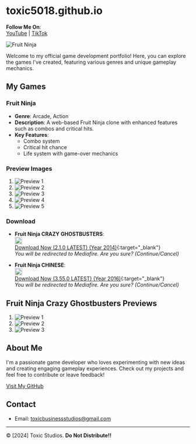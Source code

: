 # toxic5018.github.io

**Follow Me On**:  
[YouTube](https://www.youtube.com/@toxic5018.3) | [TikTok](https://www.tiktok.com/@toxic5018yt)

![Fruit Ninja](./fruit-ninja.png)

Welcome to my official game development portfolio! Here, you can explore the games I've created, featuring various genres and unique gameplay mechanics.

## My Games

### Fruit Ninja
- **Genre**: Arcade, Action
- **Description**: A web-based Fruit Ninja clone with enhanced features such as combos and critical hits.
- **Key Features**:
  - Combo system
  - Critical hit chance
  - Life system with game-over mechanics

### Preview Images
1. ![Preview 1](./images/preview1.png)
2. ![Preview 2](./images/preview2.png)
3. ![Preview 3](./images/preview3.png)
4. ![Preview 4](./images/preview4.png)
5. ![Preview 5](./images/preview5.png)

### Download

- **Fruit Ninja CRAZY GHOSTBUSTERS**:  
  <img src="https://f4.bcbits.com/img/a0356558918_65" alt="FN Ghostbusters Icon" width="20" height="20"/>  
  [Download Now (2.1.0 LATEST) (Year 2014)](https://www.mediafire.com/file/p281pfhcgdipw8n/Fruit_Ninja_Ghostbusters_Mod_By_Superstrongtaner_%2528Revised%2529.zip/file){:target="_blank"}  
  *You will be redirected to Mediafire. Are you sure? (Continue/Cancel)*

- **Fruit Ninja CHINESE**:  
  <img src="https://encrypted-tbn0.gstatic.com/images?q=tbn:ANd9GcSCZo4oOwnyhDDrrVgqF_HU1fKtr47mr-YSYQ&s" alt="FN Chinese Icon" width="20" height="20"/>  
  [Download Now (3.55.0 LATEST) (Year 2016)](https://www.mediafire.com/file/gqi330uzno5ka0d/Fruit_Ninja_Chinese_%2528Revised%2529.apk/file){:target="_blank"}  
  *You will be redirected to Mediafire. Are you sure? (Continue/Cancel)*

## Fruit Ninja Crazy Ghostbusters Previews

1. ![Preview 1](https://encrypted-tbn0.gstatic.com/images?q=tbn:ANd9GcQ76ToYnKh3DfNn3ImRApiqbI3_AXVZXiVPcLsAj8HePWnVbl6KerFVwrjvDb7o77qXLH8&usqp=CAU)
2. ![Preview 2](https://pbs.twimg.com/media/B0n_YwMCIAAEm34.jpg)
3. ![Preview 3](https://encrypted-tbn0.gstatic.com/images?q=tbn:ANd9GcTQWtChQs-Bezl29ilSu6hNKMLOY-KM8JGYWhX_dq9ZV8VZ-NWwH-kJHnaJzff1Yt44_uQ&usqp=CAU)

## About Me
I'm a passionate game developer who loves experimenting with new ideas and creating engaging gameplay experiences. Check out my projects and feel free to contribute or leave feedback!

[Visit My GitHub](https://github.com/toxic5018)

## Contact
- Email: toxicbusinessstudios@gmail.com

---

© [2024] Toxic Studios. **Do Not Distribute!!**
